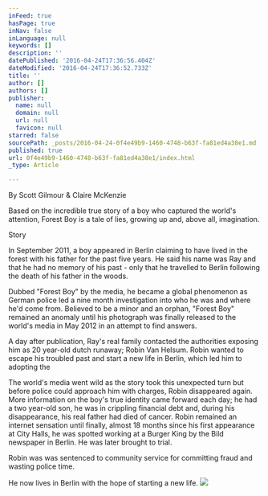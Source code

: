 ```yaml
---
inFeed: true
hasPage: true
inNav: false
inLanguage: null
keywords: []
description: ''
datePublished: '2016-04-24T17:36:56.404Z'
dateModified: '2016-04-24T17:36:52.733Z'
title: ''
author: []
authors: []
publisher:
  name: null
  domain: null
  url: null
  favicon: null
starred: false
sourcePath: _posts/2016-04-24-0f4e49b9-1460-4748-b63f-fa81ed4a38e1.md
published: true
url: 0f4e49b9-1460-4748-b63f-fa81ed4a38e1/index.html
_type: Article

---
```

By Scott Gilmour & Claire McKenzie 

Based on the incredible true story of a boy who captured the world's attention, Forest Boy is a tale of lies, growing up and, above all, imagination. 

Story 

In September 2011, a boy appeared in Berlin claiming to have lived in the forest with his father for the past five years. He said his name was Ray and that he had no memory of his past - only that he travelled to Berlin following the death of his father in the woods. 

Dubbed "Forest Boy" by the media, he became a
global phenomenon as German police led a nine
month investigation into who he was and where
he'd come from. Believed to be a minor and an
orphan, "Forest Boy" remained an anomaly until his
photograph was finally released to the world's
media in May 2012 in an attempt to find answers.

A day after publication, Ray's real family contacted the authorities exposing him as 20 year-old dutch runaway; Robin Van Helsum. Robin wanted to escape his troubled past and start a new life in Berlin, which led him to adopting the 

The world's media went wild as the story took this unexpected turn but before police could approach him with charges, Robin disappeared again. More information on the boy's true identity came forward each day; he had a two year-old son, he was in crippling financial debt and, during his disappearance, his real father had died of cancer. Robin remained an internet sensation until finally, almost 18 months since his first appearance at City Halls, he was spotted working at a Burger King by the Bild newspaper in Berlin. He was later brought to trial.

Robin was was sentenced to community service for committing fraud and wasting
police time.

He now lives in Berlin with the hope of starting a new life.
![](https://the-grid-user-content.s3-us-west-2.amazonaws.com/18960a39-c8df-43d3-977a-721548ebd681.jpg)